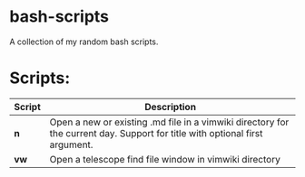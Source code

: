 # bash-scripts
A collection of my random bash scripts. 

# Scripts:
| Script      | Description |
| ----------- | ----------- |
| __n__      | Open a new or existing .md file in a vimwiki directory for the current day. Support for title with optional first argument. |
| __vw__      | Open a telescope find file window in vimwiki directory |
